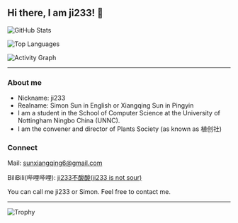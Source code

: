 ## Hi there, I am ji233! 👋

<!--
**ji233-Sun/ji233-Sun** is a ✨ _special_ ✨ repository because its `README.md` (this file) appears on your GitHub profile.

Here are some ideas to get you started:

- 🔭 I’m currently working on ...
- 🌱 I’m currently learning ...
- 👯 I’m looking to collaborate on ...
- 🤔 I’m looking for help with ...
- 💬 Ask me about ...
- 📫 How to reach me: ...
- 😄 Pronouns: ...
- ⚡ Fun fact: ...
-->
![GitHub Stats](https://github-readme-stats.vercel.app/api?username=ji233-Sun&theme=dracula)

![Top Languages](https://github-readme-stats.vercel.app/api/top-langs/?username=ji233-Sun&theme=dracula)

![Activity Graph](https://github-readme-activity-graph.vercel.app/graph?username=ji233-Sun&theme=dracula)

---

### About me
- Nickname: ji233
- Realname: Simon Sun in English or Xiangqing Sun in Pingyin
- I am a student in the School of Computer Science at the University of Nottingham Ningbo China (UNNC).
- I am the convener and director of Plants Society (as known as 植创社)

### Connect
Mail: sunxiangqing6@gmail.com

BiliBili(哔哩哔哩): [ji233不酸酸(ji233 is not sour)](https://space.bilibili.com/3546810693979019)

You can call me ji233 or Simon. Feel free to contact me.

---

![Trophy](https://github-profile-trophy.vercel.app/?username=ji233-Sun)
